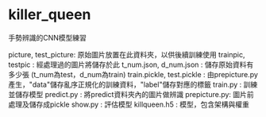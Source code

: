 # killer_queen
手勢辨識的CNN模型練習

picture, test_picture: 原始圖片放置在此資料夾，以供後續訓練使用
trainpic, testpic : 經處理過的圖片將儲存於此
t_num.json, d_num.json : 儲存原始資料有多少張 (t_num為test，d_num為train)
train.pickle, test.pickle : 由prepicture.py產生，"data"儲存亂序正規化的訓練資料，"label"儲存對應的標籤
train.py : 訓練並儲存模型 
predict.py : 將predict資料夾內的圖片做辨識
prepicture.py: 圖片前處理及儲存成pickle
show.py : 評估模型
killqueen.h5 : 模型，包含架構與權重
